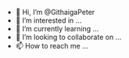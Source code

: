 - 👋 Hi, I’m @GithaigaPeter
- 👀 I’m interested in ...
- 🌱 I’m currently learning ...
- 💞️ I’m looking to collaborate on ...
- 📫 How to reach me ...

<!---
GithaigaPeter/GithaigaPeter is a ✨ special ✨ repository because its `README.md` (this file) appears on your GitHub profile.
You can click the Preview link to take a look at your changes.
--->

